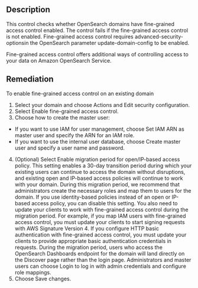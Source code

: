 ## Description

This control checks whether OpenSearch domains have fine-grained access control enabled. The control fails if the fine-grained access control is not enabled. Fine-grained access control requires advanced-security-optionsin the OpenSearch parameter update-domain-config to be enabled.

Fine-grained access control offers additional ways of controlling access to your data on Amazon OpenSearch Service.

## Remediation

To enable fine-grained access control on an existing domain 

1. Select your domain and choose Actions and Edit security configuration.
2. Select Enable fine-grained access control.
3. Choose how to create the master user:
  - If you want to use IAM for user management, choose Set IAM ARN as master user and specify the ARN for an IAM role.
  - If you want to use the internal user database, choose Create master user and specify a user name and password.
4. (Optional) Select Enable migration period for open/IP-based access policy. This setting enables a 30-day transition period during which your existing users can continue to access the domain without disruptions, and existing open and IP-based access policies will continue to work with your domain. During this migration period, we recommend that administrators create the necessary roles and map them to users for the domain. If you use identity-based policies instead of an open or IP-based access policy, you can disable this setting.
You also need to update your clients to work with fine-grained access control during the migration period. For example, if you map IAM users with fine-grained access control, you must update your clients to start signing requests with AWS Signature Version 4. If you configure HTTP basic authentication with fine-grained access control, you must update your clients to provide appropriate basic authentication credentials in requests.
During the migration period, users who access the OpenSearch Dashboards endpoint for the domain will land directly on the Discover page rather than the login page. Administrators and master users can choose Login to log in with admin credentials and configure role mappings.
5. Choose Save changes.

